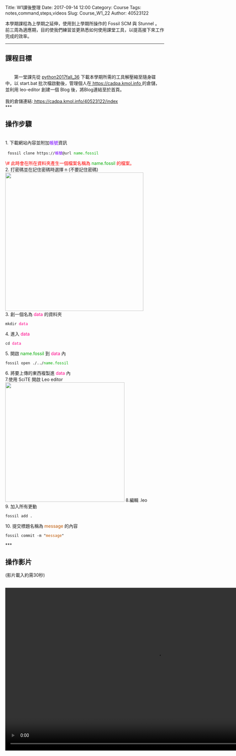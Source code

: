 Title: W1課後整理
Date: 2017-09-14 12:00
Category: Course
Tags: notes,command,steps,videos
Slug: Course_W1_22
Author: 40523122
     
 
本學期課程為上學期之延伸，使用到上學期所操作的 Fossil SCM 與 Stunnel 。<br/>
前三周為適應期，目的使我們練習並更熟悉如何使用課堂工具，以提高接下來工作完成的效率。<br/>
<!-- PELICAN_END_SUMMARY -->
***
<h2>課程目標</h2><br/>
　　第一堂課先從 <font color="#0066FF"><a href="http://service.mde.tw/public/python2017fall_36.7z">python2017fall_36</a></font> 下載本學期所需的工具解壓縮至隨身碟中，以 start.bat 批次檔啟動後，管理個人在<font color="#0066FF"><a href="https://cadpa.kmol.info"> https://cadpa.kmol.info </a> </font> 的倉儲，並利用 leo-editor 創建一個 Blog 後，將Blog連結至於首頁。<br/>
<br/>
我的倉儲連結:<font color="#0066FF"><a href="https://cadpa.kmol.info/40523122/index"> https://cadpa.kmol.info/40523122/index </a> </font><br/>
***
<h2>操作步驟</h2><br/>
1.  下載網站內容並附加<font color="#7700FF">帳號</font>資訊 <br/>
<pre><code> fossil clone https://<font color="#7700FF">帳號</font>@url <font color="#00AA00">name.fossil</font> </code></pre>
<font color="	#FF0000">\# 此時會在所在資料夾產生一個檔案名稱為 <font color="#00AA00">name.fossil</font> 的檔案。</font><br/>
2.  打密碼並在記住密碼時選擇 n (不要記住密碼)<br/>
<img src="./../pictures/remember_no.png" width="438" high="59"/><br/>
3.  創一個名為 <font color="#FF0088">data</font> 的資料夾<br/>
<pre><code>mkdir <font color="#FF0088">data</font></code></pre>
4.  進入 <font color="#FF0088">data</font><br/>
<pre><code>cd <font color="#FF0088">data</font></code></pre>
5.  開啟 <font color="#00AA00">name.fossil</font> 到 <font color="#FF0088">data</font> 內<br/>
<pre><code>fossil open ./../<font color="#00AA00">name.fossil</font> </code></pre>
6.  將要上傳的東西複製進 <font color="#FF0088">data</font> 內<br/>
7.使用 SciTE 開啟 Leo editor<br/>
<img src="./../pictures/open_leo.png" width="378" high="490"/>   
8.編輯 .leo <br/>
9.  加入所有更動<br/>
<pre><code>fossil add . </code></pre>
10.  提交標題名稱為 <font color="#BB5500">message</font> 的內容<br/>
<pre><code>fossil commit -m "<font color="#BB5500">message</font>"</code></pre>
***
<h2>操作影片</h2><p>(影片載入約需30秒)</p><br/>
<video id="movie" preload controls loop  width="960" height="515">
  <source src="./../videos/w1_video.mp4" type="video/mp4" />
</video>
